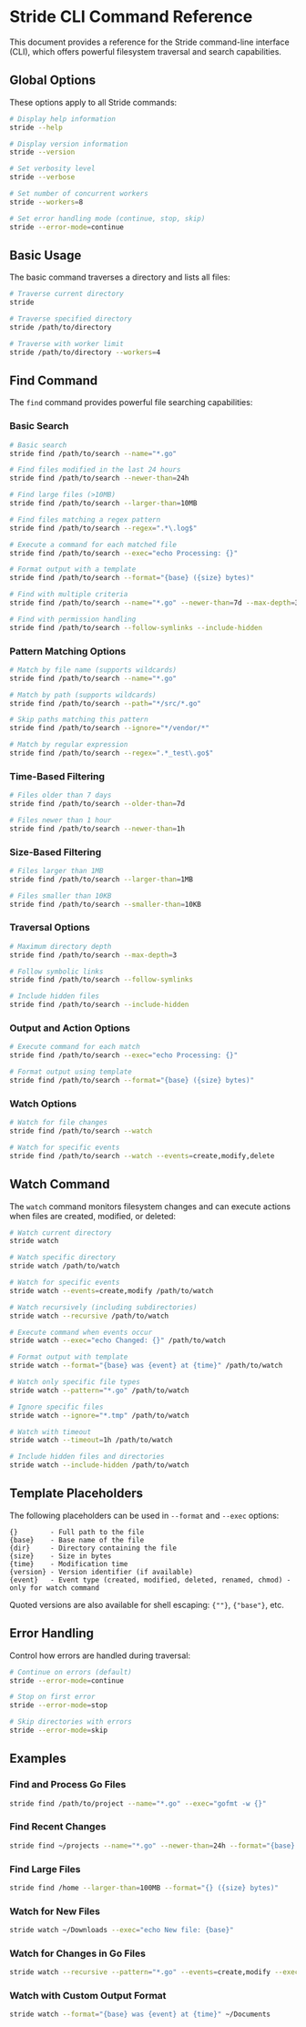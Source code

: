 # Stride CLI Command Reference

This document provides a reference for the Stride command-line interface (CLI), which offers powerful filesystem traversal and search capabilities.

## Global Options

These options apply to all Stride commands:

```bash
# Display help information
stride --help

# Display version information
stride --version

# Set verbosity level
stride --verbose

# Set number of concurrent workers
stride --workers=8

# Set error handling mode (continue, stop, skip)
stride --error-mode=continue
```

## Basic Usage

The basic command traverses a directory and lists all files:

```bash
# Traverse current directory
stride

# Traverse specified directory
stride /path/to/directory

# Traverse with worker limit
stride /path/to/directory --workers=4
```

## Find Command

The `find` command provides powerful file searching capabilities:

### Basic Search

```bash
# Basic search
stride find /path/to/search --name="*.go"

# Find files modified in the last 24 hours
stride find /path/to/search --newer-than=24h

# Find large files (>10MB)
stride find /path/to/search --larger-than=10MB

# Find files matching a regex pattern
stride find /path/to/search --regex=".*\.log$"

# Execute a command for each matched file
stride find /path/to/search --exec="echo Processing: {}"

# Format output with a template
stride find /path/to/search --format="{base} ({size} bytes)"

# Find with multiple criteria
stride find /path/to/search --name="*.go" --newer-than=7d --max-depth=3

# Find with permission handling
stride find /path/to/search --follow-symlinks --include-hidden
```

### Pattern Matching Options

```bash
# Match by file name (supports wildcards)
stride find /path/to/search --name="*.go"

# Match by path (supports wildcards)
stride find /path/to/search --path="*/src/*.go"

# Skip paths matching this pattern
stride find /path/to/search --ignore="*/vendor/*"

# Match by regular expression
stride find /path/to/search --regex=".*_test\.go$"
```

### Time-Based Filtering

```bash
# Files older than 7 days
stride find /path/to/search --older-than=7d

# Files newer than 1 hour
stride find /path/to/search --newer-than=1h
```

### Size-Based Filtering

```bash
# Files larger than 1MB
stride find /path/to/search --larger-than=1MB

# Files smaller than 10KB
stride find /path/to/search --smaller-than=10KB
```

### Traversal Options

```bash
# Maximum directory depth
stride find /path/to/search --max-depth=3

# Follow symbolic links
stride find /path/to/search --follow-symlinks

# Include hidden files
stride find /path/to/search --include-hidden
```

### Output and Action Options

```bash
# Execute command for each match
stride find /path/to/search --exec="echo Processing: {}"

# Format output using template
stride find /path/to/search --format="{base} ({size} bytes)"
```

### Watch Options

```bash
# Watch for file changes
stride find /path/to/search --watch

# Watch for specific events
stride find /path/to/search --watch --events=create,modify,delete
```

## Watch Command

The `watch` command monitors filesystem changes and can execute actions when files are created, modified, or deleted:

```bash
# Watch current directory
stride watch

# Watch specific directory
stride watch /path/to/watch

# Watch for specific events
stride watch --events=create,modify /path/to/watch

# Watch recursively (including subdirectories)
stride watch --recursive /path/to/watch

# Execute command when events occur
stride watch --exec="echo Changed: {}" /path/to/watch

# Format output with template
stride watch --format="{base} was {event} at {time}" /path/to/watch

# Watch only specific file types
stride watch --pattern="*.go" /path/to/watch

# Ignore specific files
stride watch --ignore="*.tmp" /path/to/watch

# Watch with timeout
stride watch --timeout=1h /path/to/watch

# Include hidden files and directories
stride watch --include-hidden /path/to/watch
```

## Template Placeholders

The following placeholders can be used in `--format` and `--exec` options:

```
{}        - Full path to the file
{base}    - Base name of the file
{dir}     - Directory containing the file
{size}    - Size in bytes
{time}    - Modification time
{version} - Version identifier (if available)
{event}   - Event type (created, modified, deleted, renamed, chmod) - only for watch command
```

Quoted versions are also available for shell escaping: `{""}`, `{"base"}`, etc.

## Error Handling

Control how errors are handled during traversal:

```bash
# Continue on errors (default)
stride --error-mode=continue

# Stop on first error
stride --error-mode=stop

# Skip directories with errors
stride --error-mode=skip
```

## Examples

### Find and Process Go Files

```bash
stride find /path/to/project --name="*.go" --exec="gofmt -w {}"
```

### Find Recent Changes

```bash
stride find ~/projects --name="*.go" --newer-than=24h --format="{base} modified at {time}"
```

### Find Large Files

```bash
stride find /home --larger-than=100MB --format="{} ({size} bytes)"
```

### Watch for New Files

```bash
stride watch ~/Downloads --exec="echo New file: {base}"
```

### Watch for Changes in Go Files

```bash
stride watch --recursive --pattern="*.go" --events=create,modify --exec="go test ./..." ~/projects
```

### Watch with Custom Output Format

```bash
stride watch --format="{base} was {event} at {time}" ~/Documents
```
